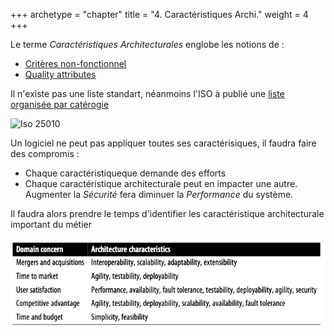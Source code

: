+++
archetype = "chapter"
title = "4. Caractéristiques Archi."
weight = 4
+++

Le terme *Caractéristiques Architecturales* englobe les notions de :
- [Critères non-fonctionnel](https://en.wikipedia.org/wiki/Non-functional_requirement)
- [Quality attributes](https://en.wikipedia.org/wiki/List_of_system_quality_attributes)

Il n'existe pas une liste standart, néanmoins l'ISO à publié une [liste organisée par catérogie](https://iso25000.com/index.php/en/iso-25000-standards/iso-25010) 

![Iso 25010](https://iso25000.com/images/figures/en/iso25010.png)

Un logiciel ne peut pas appliquer toutes ses caractérisiques, il faudra faire des compromis :
- Chaque caractéristiqueque demande des efforts
- Chaque caractéristique architecturale peut en impacter une autre. Augmenter la *Sécurité* fera diminuer la *Performance* du système.

Il faudra alors prendre le temps d'identifier les caractéristique architecturale important du métier

![Translation of domain concerns to architecture characteristics](images/domain_concern.png)